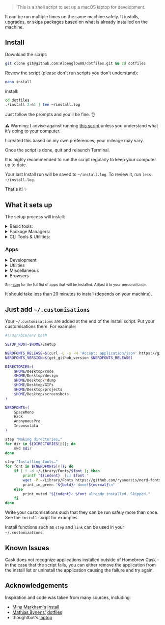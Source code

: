 
> This is a shell script to set up a macOS laptop for  development.

It can be run multiple times on the same machine safely. It installs, upgrades, or skips packages based on what is already installed on the machine.

## Install

Download the script:

```sh
git clone git@github.com:Alpenglow88/dotfiles.git && cd dotfiles
```

Review the script (please don't run scripts you don't understand):

```sh
nano install
```

install:

```sh
cd dotfiles
./install 2>&1 | tee ~/install.log
```
Just follow the prompts and you’ll be fine. 👌

:warning: Warning: I advise against running [this script](install) unless you understand what it’s doing to your computer.

I created this based on my own preferences; your mileage may vary.

Once the script is done, quit and relaunch Terminal.

It is highly recommended to run the script regularly to keep your computer up to date.

Your last Install run will be saved to `~/install.log`. To review it, run `less ~/install.log`.

That's it! :sparkles:

## What it sets up
The setup process will install:

<details>
<summary>Basic tools:</summary>

* [XCode Command Line Tools](https://developer.apple.com/xcode/downloads/) for developer essentials.
* [Bash-it](https://github.com/Bash-it/bash-it/), for a more powerful bash.
* [Git](https://git-scm.com/) for version control
* [Homebrew](http://brew.sh/) for managing operating system libraries.
</details>

<details>
<summary>Package Managers:</summary>

* [NVM](https://github.com/creationix/nvm/) for managing and installing multiple versions of [Node.js](http://nodejs.org/) and [npm](https://www.npmjs.org/)
* [RMV](https://rvm.io/) for managing versions of Ruby
</details>

<details>
<summary>CLI Tools & Utilities:</summary>

* [asciinema](https://asciinema.org/) for recording terminal sessions
* [Hub](http://hub.github.com/) for interacting with the GitHub API
* [mas](https://github.com/mas-cli/mas) Mac App Store command line interface
* [Tig](https://github.com/jonas/tig) text-mode interface for git
* [Vagrant](https://www.vagrantup.com/) for development environments
</details>

### Apps

<details>
<summary>Development</summary>

* [iTerm](https://www.iterm2.com/) for a better terminal.
* [Virtual Box](https://www.virtualbox.org/) powerful virtualization tool
* [Visual Studio Code](https://code.visualstudio.com/) IDE
</details>


<details>
<summary>Utilities</summary>

* [Dropbox](https://www.dropbox.com) for cloud file storage.

</details>

<details>
<summary>Miscellaneous</summary>

* [Spotify](https://www.spotify.com/) for music.
* [VLC](http://www.videolan.org/) for a better media player.
</details>

<details>
<summary>Browsers</summary>

* [Chrome](https://www.google.com/chrome/browser/desktop/) for fast and free web browsing.
* [Firefox](https://www.mozilla.org/en-US/firefox/new/) for web browsing and testing.
</details>

<sub>See [`swag`](swag) for the full list of apps that will be installed. Adjust it to your personal taste.</sub>

It should take less than 20 minutes to install (depends on your machine).

##  Just add `~/.customisations`

Your `~/.customisations` are added at the end of the Install script. Put your customisations there.
For example:

```sh
#!/usr/bin/env bash

SETUP_ROOT=$HOME/.setup

NERDFONTS_RELEASE=$(curl -L -s -H 'Accept: application/json' https://github.com/ryanoasis/nerd-fonts/releases/latest)
NERDFONTS_VERSION=$(get_github_version $NERDFONTS_RELEASE)

DIRECTORIES=(
    $HOME/Desktop/code
    $HOME/Desktop/design
    $HOME/Desktop/*dump
    $HOME/Desktop/GIFs
    $HOME/Desktop/projects
    $HOME/Desktop/screenshots
)

NERDFONTS=(
    SpaceMono
    Hack
    AnonymousPro
    Inconsolata
)

step "Making directories…"
for dir in ${DIRECTORIES[@]}; do
    mkd $dir
done

step "Installing fonts…"
for font in ${NERDFONTS[@]}; do
    if [ ! -d ~/Library/Fonts/$font ]; then
        printf "${indent}  [↓] $font "
        wget -P ~/Library/Fonts https://github.com/ryanoasis/nerd-fonts/releases/download/$NERDFONTS_VERSION/$font.zip --quiet;unzip -q ~/Library/Fonts/$font -d ~/Library/Fonts/$font
        print_in_green "${bold}✓ done!${normal}\n"
    else
        print_muted "${indent}✓ $font already installed. Skipped."
    fi
done
```

Write your customisations such that they can be run safely more than once.
See the `install` script for examples.

Install functions such as `step` and `link` can be used in your `~/.customizations`.

## Known Issues
Cask does not recognize applications installed outside of Homebrew Cask – in the case that the script fails, you can either remove the application from the install list or uninstall the application causing the failure and try again.

## Acknowledgements

Inspiration and code was taken from many sources, including:

* [Mina Markham's](https://github.com/minamarkham) [Install](https://install.sh/)
* [Mathias Bynens'](https://github.com/mathiasbynens) [dotfiles](https://github.com/mathiasbynens/dotfiles)
* thoughtbot's [laptop](https://github.com/thoughtbot/laptop/)

